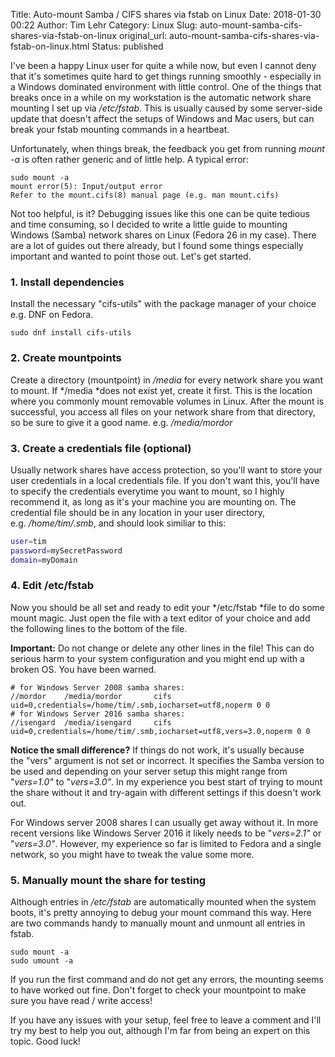 Title: Auto-mount Samba / CIFS shares via fstab on Linux
Date: 2018-01-30 00:22
Author: Tim Lehr
Category: Linux
Slug: auto-mount-samba-cifs-shares-via-fstab-on-linux
original_url: auto-mount-samba-cifs-shares-via-fstab-on-linux.html
Status: published

I've been a happy Linux user for quite a while now, but even I cannot deny that it's sometimes quite hard to get things running smoothly - especially in a Windows dominated environment with little control. One of the things that breaks once in a while on my workstation is the automatic network share mounting I set up via */etc/fstab*. This is usually caused by some server-side update that doesn't affect the setups of Windows and Mac users, but can break your fstab mounting commands in a heartbeat.

Unfortunately, when things break, the feedback you get from running *mount -a* is often rather generic and of little help. A typical error:

``` {.command-line output="2-3"}
sudo mount -a
mount error(5): Input/output error
Refer to the mount.cifs(8) manual page (e.g. man mount.cifs)
```

Not too helpful, is it? Debugging issues like this one can be quite tedious and time consuming, so I decided to write a little guide to mounting Windows (Samba) network shares on Linux (Fedora 26 in my case). There are a lot of guides out there already, but I found some things especially important and wanted to point those out. Let's get started.

### 1. Install dependencies

Install the necessary "cifs-utils" with the package manager of your choice e.g. DNF on Fedora.

``` command-line
sudo dnf install cifs-utils
```

### 2. Create mountpoints

Create a directory (mountpoint) in */media* for every network share you want to mount. If */media *does not exist yet, create it first. This is the location where you commonly mount removable volumes in Linux. After the mount is successful, you access all files on your network share from that directory, so be sure to give it a good name. e.g. */media/mordor*

### 3. Create a credentials file (optional)

Usually network shares have access protection, so you'll want to store your user credentials in a local credentials file. If you don't want this, you'll have to specify the credentials everytime you want to mount, so I highly recommend it, as long as it's your machine you are mounting on. The credential file should be in any location in your user directory, e.g. */home/tim/.smb*, and should look similiar to this:

``` bash
user=tim
password=mySecretPassword
domain=myDomain
```

### 4. Edit /etc/fstab

Now you should be all set and ready to edit your */etc/fstab *file to do some mount magic. Just open the file with a text editor of your choice and add the following lines to the bottom of the file.

**Important:** Do not change or delete any other lines in the file! This can do serious harm to your system configuration and you might end up with a broken OS. You have been warned.

``` markup
# for Windows Server 2008 samba shares:
//mordor    /media/mordor       cifs    uid=0,credentials=/home/tim/.smb,iocharset=utf8,noperm 0 0
# for Windows Server 2016 samba shares:
//isengard  /media/isengard     cifs    uid=0,credentials=/home/tim/.smb,iocharset=utf8,vers=3.0,noperm 0 0
```

**Notice the small difference?** If things do not work, it's usually because the "vers" argument is not set or incorrect. It specifies the Samba version to be used and depending on your server setup this might range from "*vers=1.0"* to "*vers=3.0"*. In my experience you best start of trying to mount the share without it and try-again with different settings if this doesn't work out.

For Windows server 2008 shares I can usually get away without it. In more recent versions like Windows Server 2016 it likely needs to be "*vers=2.1"* or "*vers=3.0"*. However, my experience so far is limited to Fedora and a single network, so you might have to tweak the value some more.

### 5. Manually mount the share for testing

Although entries in */etc/fstab* are automatically mounted when the system boots, it's pretty annoying to debug your mount command this way. Here are two commands handy to manually mount and unmount all entries in fstab.

``` command-line
sudo mount -a
sudo umount -a
```

If you run the first command and do not get any errors, the mounting seems to have worked out fine. Don't forget to check your mountpoint to make sure you have read / write access!

If you have any issues with your setup, feel free to leave a comment and I'll try my best to help you out, although I'm far from being an expert on this topic. Good luck!
